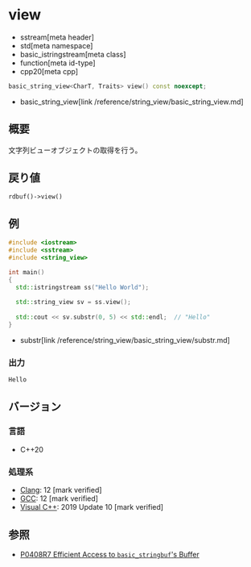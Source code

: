 # view
* sstream[meta header]
* std[meta namespace]
* basic_istringstream[meta class]
* function[meta id-type]
* cpp20[meta cpp]

```cpp
basic_string_view<CharT, Traits> view() const noexcept;
```
* basic_string_view[link /reference/string_view/basic_string_view.md]

## 概要
文字列ビューオブジェクトの取得を行う。

## 戻り値
`rdbuf()->view()`

## 例
```cpp example
#include <iostream>
#include <sstream>
#include <string_view>

int main()
{
  std::istringstream ss("Hello World");
  
  std::string_view sv = ss.view();
  
  std::cout << sv.substr(0, 5) << std::endl;  // "Hello"
}
```
* substr[link /reference/string_view/basic_string_view/substr.md]

### 出力
```
Hello
```

## バージョン
### 言語
- C++20

### 処理系
- [Clang](/implementation.md#clang): 12 [mark verified]
- [GCC](/implementation.md#gcc): 12 [mark verified]
- [Visual C++](/implementation.md#visual_cpp): 2019 Update 10 [mark verified]

## 参照
- [P0408R7 Efficient Access to `basic_stringbuf`'s Buffer](https://www.open-std.org/jtc1/sc22/wg21/docs/papers/2019/p0408r7.pdf)